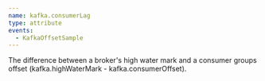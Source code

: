 ```yaml
---
name: kafka.consumerLag
type: attribute
events:
  - KafkaOffsetSample
---
```


The difference between a broker's high water mark and a consumer groups offset (kafka.highWaterMark - kafka.consumerOffset).
